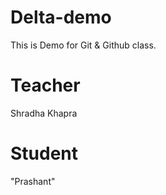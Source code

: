 # Delta-demo
This is Demo for Git &amp; Github class.

# Teacher
Shradha Khapra

# Student
"Prashant"

